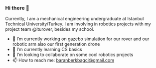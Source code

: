 ### Hi there 👋

<!--
**Kokjix/Kokjix** is a ✨ _special_ ✨ repository because its `README.md` (this file) appears on your GitHub profile.

Here are some ideas to get you started:

- 🔭 I’m currently working on ...
- 🌱 I’m currently learning ...
- 👯 I’m looking to collaborate on ...
- 🤔 I’m looking for help with ...
- 💬 Ask me about ...
- 📫 How to reach me: ...
- 😄 Pronouns: ...
- ⚡ Fun fact: ...
-->
Currently, I am a mechanical engineering undergraduate at Istanbul Technical University/Turkey. I am involving in robotics projects with my project team @iturover, besides my school.

- 🔭 I’m currently working on gazebo simulation for our rover and our robotic arm also our first generation drone
- 🌱 I’m currently learning CS basics
- 👯 I’m looking to collaborate on some cool robotics projects
- 📫 How to reach me: baranberkbagci@gmail.com
